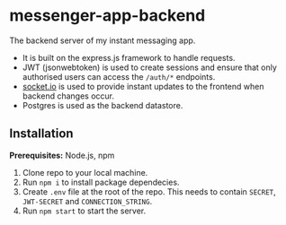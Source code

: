 # messenger-app-backend

The backend server of my instant messaging app.
- It is built on the express.js framework to handle requests.
- JWT (jsonwebtoken) is used to create sessions and ensure that only authorised users can access the `/auth/*` endpoints.
- [socket.io](socket.io) is used to provide instant updates to the frontend when backend changes occur.
- Postgres is used as the backend datastore.
## Installation
**Prerequisites:** Node.js, npm
1. Clone repo to your local machine.
2. Run `npm i` to install package dependecies.
3. Create `.env` file at the root of the repo. This needs to contain `SECRET`, `JWT-SECRET` and `CONNECTION_STRING`.
4. Run `npm start` to start the server.
